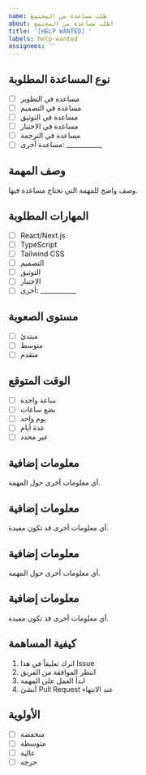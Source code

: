 ```yaml
---
name: طلب مساعدة من المجتمع
about: اطلب مساعدة من المجتمع
title: '[HELP WANTED] '
labels: help-wanted
assignees: ''
---
```


## نوع المساعدة المطلوبة
- [ ] مساعدة في التطوير
- [ ] مساعدة في التصميم
- [ ] مساعدة في التوثيق
- [ ] مساعدة في الاختبار
- [ ] مساعدة في الترجمة
- [ ] مساعدة أخرى: ___________

## وصف المهمة
وصف واضح للمهمة التي تحتاج مساعدة فيها.

## المهارات المطلوبة
- [ ] React/Next.js
- [ ] TypeScript
- [ ] Tailwind CSS
- [ ] التصميم
- [ ] التوثيق
- [ ] الاختبار
- [ ] أخرى: ___________

## مستوى الصعوبة
- [ ] مبتدئ
- [ ] متوسط
- [ ] متقدم

## الوقت المتوقع
- [ ] ساعة واحدة
- [ ] بضع ساعات
- [ ] يوم واحد
- [ ] عدة أيام
- [ ] غير محدد

## معلومات إضافية
أي معلومات أخرى حول المهمة.

## معلومات إضافية
أي معلومات أخرى قد تكون مفيدة.

## معلومات إضافية
أي معلومات أخرى حول المهمة.

## معلومات إضافية
أي معلومات أخرى قد تكون مفيدة.

## كيفية المساهمة
1. اترك تعليقاً في هذا Issue
2. انتظر الموافقة من الفريق
3. ابدأ العمل على المهمة
4. أنشئ Pull Request عند الانتهاء

## الأولوية
- [ ] منخفضة
- [ ] متوسطة
- [ ] عالية
- [ ] حرجة